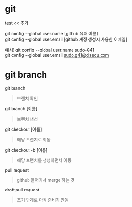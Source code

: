 # git
test << 추가

git config --global user.name [github 유저 이름]  
git config --global user.email [github 계정 생성시 사용한 이메일]  

예시)
git config --global user.name sudo-G41  
git config --global user.email sudo.g41@cisecu.com  

# git branch
git branch
> 브랜치 확인

git branch [이름]
> 브랜치 생성

git checkout [이름]
> 해당 브랜치로 이동

git checkout -b [이름]
> 해당 브랜치를 생성하면서 이동

pull request
> github 들어가서 merge 하는 것

draft pull request
> 초기 단계로 아직 준비가 안됨